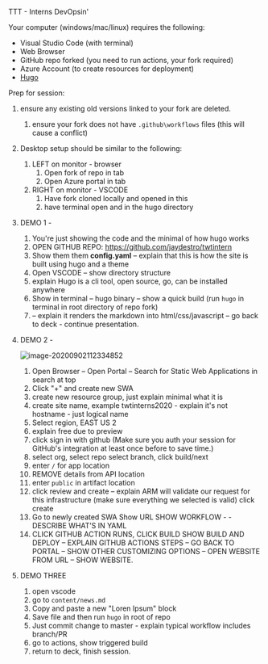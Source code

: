 TTT - Interns DevOpsin'

Your computer (windows/mac/linux) requires the following:

* Visual Studio Code (with terminal)
* Web Browser  
* GitHub repo forked (you need to run actions, your fork required)
* Azure Account (to create resources for deployment)
* [Hugo](https://gohugo.io/getting-started/installing/)

Prep for session:

1. ensure any existing old versions linked to your fork are deleted.

   1. ensure your fork does not have `.github\workflows` files (this will cause a conflict)

2. Desktop setup should be similar to the following:

   1. LEFT on monitor - browser
      1. Open fork of repo in tab
      2. Open Azure portal in tab
   2. RIGHT on monitor - VSCODE
      1. Have fork cloned locally and opened in this 
      2. have terminal open and in the hugo directory 

3. DEMO 1 -

   1. You're just showing the code and the minimal of how hugo works
   2. OPEN GITHUB REPO: https://github.com/jaydestro/twtintern
   3. Show them them **config.yaml** – explain that this is how the site is built using hugo and a theme
   4. Open VSCODE – show directory structure 
   5. explain Hugo is a cli tool, open source, go, can be installed anywhere
   6. Show in terminal – hugo binary – show a quick build (run `hugo` in terminal in root directory of repo fork) 
   7. – explain it renders the markdown into html/css/javascript – go back to deck -  continue presentation.

4. DEMO 2 - 

   ![image-20200902112334852](https://tva1.sinaimg.cn/large/007S8ZIlgy1gicpywuippj30qm0akdgm.jpg)

   1. Open Browser – Open Portal – Search for Static Web Applications in search at top
   2. Click "+" and create new SWA
   3. create new resource group, just explain minimal what it is
   4. create site name, example twtinterns2020 - explain it's not hostname - just logical name
   5. Select region, EAST US 2
   6. explain free due to preview
   7. click sign in with github (Make sure you auth your session for GitHub's integration at least once before to save time.)
   8. select org, select repo select branch, click build/next
   9. enter `/` for app location
   10. REMOVE details from API location
   11. enter `public` in artifact location
   12. click review and create – explain ARM will validate our request for this infrastructure (make sure everything we selected is valid)
        click create 
   13. Go to newly created SWA  Show URL SHOW WORKFLOW - - DESCRIBE WHAT’S IN YAML
   14. CLICK GITHUB ACTION RUNS, CLICK BUILD
       SHOW BUILD AND DEPLOY – EXPLAIN GITHUB ACTIONS STEPS – GO BACK TO PORTAL – SHOW OTHER CUSTOMIZING OPTIONS – OPEN WEBSITE FROM URL – SHOW WEBSITE. 

5. DEMO THREE

   1. open vscode
   2. go to `content/news.md`
   3. Copy and paste a new "Loren Ipsum" block
   4. Save file and then run `hugo` in root of repo
   5. Just commit change to master - explain typical workflow includes branch/PR
   6. go to actions, show triggered build
   7. return to deck, finish session.

